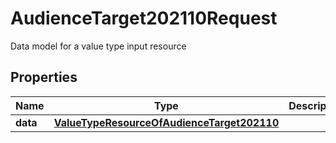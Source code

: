 

# AudienceTarget202110Request

Data model for a value type input resource

## Properties

Name | Type | Description | Notes
------------ | ------------- | ------------- | -------------
**data** | [**ValueTypeResourceOfAudienceTarget202110**](ValueTypeResourceOfAudienceTarget202110.md) |  |  [optional]



